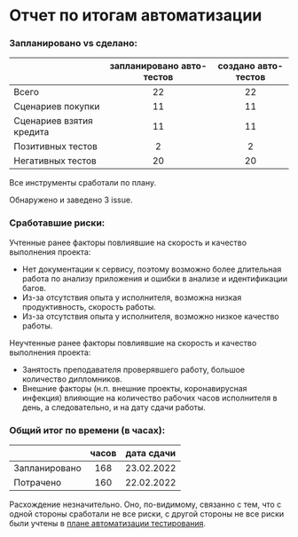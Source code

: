 # Отчет по итогам автоматизации

### Запланировано vs сделано:


|   |  запланировано авто-тестов |  создано авто-тестов |
|:---------------|  :---------------:|  :---------------:| 
| Всего | 22         | 22          |
| Сценариев покупки |  11        | 11            |
| Сценариев взятия кредита |  11        | 11            |
| Позитивных тестов |  2        | 2             |
| Негативных тестов |  20       | 20            |


Все инструменты сработали по плану.

Обнаружено и заведено 3 issue.


### Сработавшие риски:

Учтенные ранее факторы повлиявшие на скорость и качество выполнения проекта:
- Нет документации к сервису, поэтому возможно более длительная работа по анализу приложения и ошибки в анализе и
  идентификации багов.
- Из-за отсутствия опыта у исполнителя, возможна низкая продуктивность, скорость работы.
- Из-за отсутствия опыта у исполнителя, возможно низкое качество работы.

Неучтенные ранее факторы повлиявшие на скорость и качество выполнения проекта:
- Занятость преподавателя проверявшего работу, большое количество дипломников.
- Внешние факторы (н.п. внешние проекты, коронавирусная инфекция) влияющие на количество рабочих часов исполнителя в 
  день, а 
  следовательно, 
  и на дату сдачи работы.

### Общий итог по времени (в часах):

|   |  часов |  дата сдачи |
|:---------------|  :---------------:|  :---------------:| 
| Запланировано | 168         | 23.02.2022            |
| Потрачено |  160        | 22.02.2022             |

Расхождение незначительно. Оно, по-видимому, связанно с тем, что с одной стороны сработали не все риски, с другой 
стороны не все риски были учтены в [плане автоматизации тестирования](../documentation/Plan.md).
